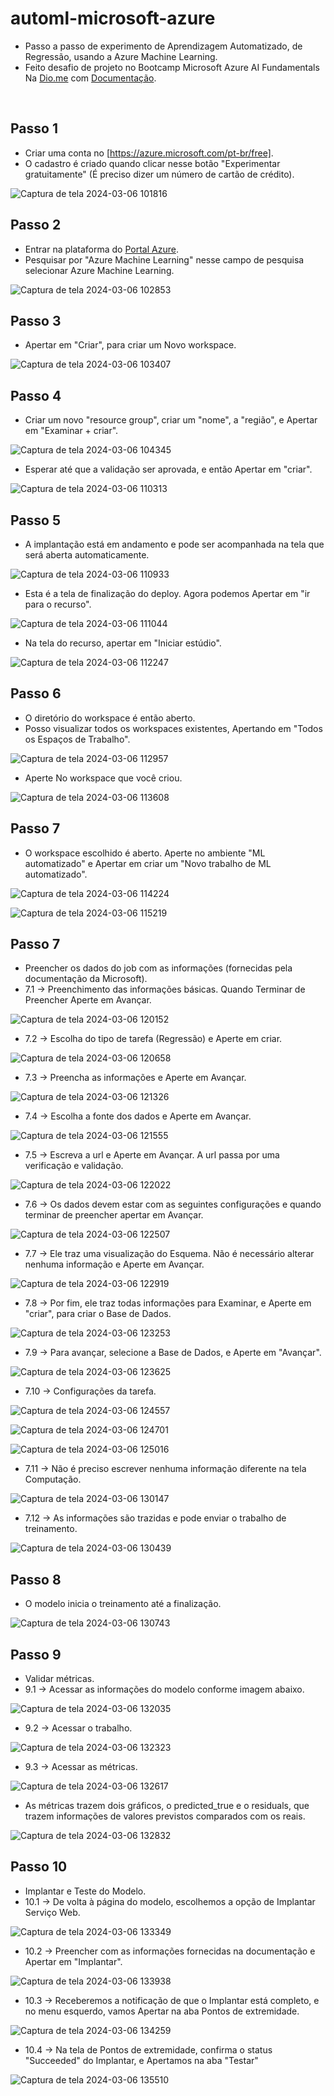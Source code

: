 # automl-microsoft-azure
- Passo a passo de experimento de Aprendizagem Automatizado, de Regressão, usando a Azure Machine Learning.
- Feito desafio de projeto no Bootcamp Microsoft Azure AI Fundamentals Na [Dio.me](https://www.dio.me/) com [Documentação](https://aka.ms/ai900-auto-ml).
<br>

## Passo 1
- Criar uma conta no [https://azure.microsoft.com/pt-br/free].
- O cadastro é criado quando clicar nesse botão "Experimentar gratuitamente" (É preciso dizer um número de cartão de crédito).

![Captura de tela 2024-03-06 101816](https://github.com/DalilaDeveloperMobile/dio-practice-microsoft-azure-ai-fundamentals/assets/29806802/008f138d-ab03-4c24-8b27-9fe9c5b3753e)
<br>

## Passo 2
- Entrar na plataforma do [Portal Azure](https://portal.azure.com).
- Pesquisar por "Azure Machine Learning" nesse campo de pesquisa selecionar Azure Machine Learning.

![Captura de tela 2024-03-06 102853](https://github.com/DalilaDeveloperMobile/dio-practice-microsoft-azure-ai-fundamentals/assets/29806802/cc101740-9e2a-4d73-b063-6c5006025869)
<br>

## Passo 3
- Apertar em "Criar", para criar um Novo workspace.

![Captura de tela 2024-03-06 103407](https://github.com/DalilaDeveloperMobile/dio-practice-microsoft-azure-ai-fundamentals/assets/29806802/97061017-ee2b-441c-90cd-9e9b8480184e)
<br>

## Passo 4
- Criar um novo "resource group", criar um "nome", a "região", e Apertar em "Examinar + criar".

![Captura de tela 2024-03-06 104345](https://github.com/DalilaDeveloperMobile/dio-practice-microsoft-azure-ai-fundamentals/assets/29806802/81074373-4037-4f09-bf99-556818533ccc)

- Esperar até que a validação ser aprovada, e então Apertar em "criar".

![Captura de tela 2024-03-06 110313](https://github.com/DalilaDeveloperMobile/dio-practice-microsoft-azure-ai-fundamentals/assets/29806802/a2e8c625-5c01-42c9-bd3e-d654f906d26c)
<br>

## Passo 5
- A implantação está em andamento e pode ser acompanhada na tela que será aberta automaticamente.

![Captura de tela 2024-03-06 110933](https://github.com/DalilaDeveloperMobile/dio-practice-microsoft-azure-ai-fundamentals/assets/29806802/95803d17-99ba-4660-ba1a-cb25d951f842)
- Esta é a tela de finalização do deploy. Agora podemos Apertar em "ir para o recurso".

![Captura de tela 2024-03-06 111044](https://github.com/DalilaDeveloperMobile/dio-practice-microsoft-azure-ai-fundamentals/assets/29806802/fe77635a-7c58-4092-a051-b33ac774deec)

- Na tela do recurso, apertar em "Iniciar estúdio".

![Captura de tela 2024-03-06 112247](https://github.com/DalilaDeveloperMobile/dio-practice-microsoft-azure-ai-fundamentals/assets/29806802/82e5dfd4-2a8a-478c-a0b5-428455fbb9c1)
<br>

## Passo 6
- O diretório do workspace é então aberto.
- Posso visualizar todos os workspaces existentes, Apertando em "Todos os Espaços de Trabalho".

![Captura de tela 2024-03-06 112957](https://github.com/DalilaDeveloperMobile/dio-practice-microsoft-azure-ai-fundamentals/assets/29806802/f184eba8-a9c7-47b9-8c97-b6f9bee2f7ac)

-  Aperte No workspace que você criou.

![Captura de tela 2024-03-06 113608](https://github.com/DalilaDeveloperMobile/dio-practice-microsoft-azure-ai-fundamentals/assets/29806802/6b772465-e21b-4583-845c-c66161883303)
<br>

## Passo 7
- O workspace escolhido é aberto. Aperte no ambiente "ML automatizado" e Apertar em criar um "Novo trabalho de ML automatizado".

![Captura de tela 2024-03-06 114224](https://github.com/DalilaDeveloperMobile/dio-practice-microsoft-azure-ai-fundamentals/assets/29806802/684366ac-3dcf-493d-a6b0-76f12db620e9)

![Captura de tela 2024-03-06 115219](https://github.com/DalilaDeveloperMobile/dio-practice-microsoft-azure-ai-fundamentals/assets/29806802/07106550-c60c-4c6f-a7be-33d9bb5b0f54)
<br>

## Passo 7
- Preencher os dados do job com as informações (fornecidas pela documentação da Microsoft).
- 7.1 -> Preenchimento das informações básicas. Quando Terminar de Preencher Aperte em Avançar.

![Captura de tela 2024-03-06 120152](https://github.com/DalilaDeveloperMobile/dio-practice-microsoft-azure-ai-fundamentals/assets/29806802/bb05e9ba-9280-4dd0-baa6-d906598a7da1)

- 7.2 -> Escolha do tipo de tarefa (Regressão) e Aperte em criar.

![Captura de tela 2024-03-06 120658](https://github.com/DalilaDeveloperMobile/dio-practice-microsoft-azure-ai-fundamentals/assets/29806802/f961da10-e3f0-4a9d-8a8d-1213f8f9c752)

- 7.3 -> Preencha as informações e Aperte em Avançar.
  
![Captura de tela 2024-03-06 121326](https://github.com/DalilaDeveloperMobile/dio-practice-microsoft-azure-ai-fundamentals/assets/29806802/adbedbc3-943b-47b9-b675-de8e6abbc20b)

- 7.4 -> Escolha a fonte dos dados e Aperte em Avançar.

![Captura de tela 2024-03-06 121555](https://github.com/DalilaDeveloperMobile/dio-practice-microsoft-azure-ai-fundamentals/assets/29806802/680456a5-5bde-4815-a869-29e66977128b)

- 7.5 -> Escreva a url e Aperte em Avançar. A url passa por uma verificação e validação.

![Captura de tela 2024-03-06 122022](https://github.com/DalilaDeveloperMobile/dio-practice-microsoft-azure-ai-fundamentals/assets/29806802/e497da57-8a72-484b-88a1-73b6453ef36a)

- 7.6 -> Os dados devem estar com as seguintes configurações e quando terminar de preencher apertar em Avançar.

![Captura de tela 2024-03-06 122507](https://github.com/DalilaDeveloperMobile/dio-practice-microsoft-azure-ai-fundamentals/assets/29806802/6732f05e-b4fc-45bc-9bb0-4d6d5eb07b24)

- 7.7 -> Ele traz uma visualização do Esquema. Não é necessário alterar nenhuma informação e Aperte em Avançar.

![Captura de tela 2024-03-06 122919](https://github.com/DalilaDeveloperMobile/dio-practice-microsoft-azure-ai-fundamentals/assets/29806802/1ae74e3c-73d0-48a1-9152-68b64b98cf64)

- 7.8 -> Por fim, ele traz todas informações para Examinar, e Aperte em "criar", para criar o Base de Dados.

![Captura de tela 2024-03-06 123253](https://github.com/DalilaDeveloperMobile/dio-practice-microsoft-azure-ai-fundamentals/assets/29806802/e78210c3-852e-4324-96ee-82fb8202c131)

- 7.9 -> Para avançar, selecione a Base de Dados, e Aperte em "Avançar".

![Captura de tela 2024-03-06 123625](https://github.com/DalilaDeveloperMobile/dio-practice-microsoft-azure-ai-fundamentals/assets/29806802/b90b65d0-d981-4cfa-8578-db4d0a445391)

- 7.10 -> Configurações da tarefa.

![Captura de tela 2024-03-06 124557](https://github.com/DalilaDeveloperMobile/dio-practice-microsoft-azure-ai-fundamentals/assets/29806802/8f3ee26a-620e-4477-b022-98b42af08c50)

![Captura de tela 2024-03-06 124701](https://github.com/DalilaDeveloperMobile/dio-practice-microsoft-azure-ai-fundamentals/assets/29806802/aa3ed6e8-331e-4d02-a648-fb676fe08975)

![Captura de tela 2024-03-06 125016](https://github.com/DalilaDeveloperMobile/dio-practice-microsoft-azure-ai-fundamentals/assets/29806802/07f18a6f-ae4b-481f-8239-270977920c2f)

- 7.11 -> Não é preciso escrever nenhuma informação diferente na tela Computação.

![Captura de tela 2024-03-06 130147](https://github.com/DalilaDeveloperMobile/dio-practice-microsoft-azure-ai-fundamentals/assets/29806802/e08117f5-88dd-4eaa-9ddf-1e1117c6dc73)

- 7.12 -> As informações são trazidas e pode enviar o trabalho de treinamento.

![Captura de tela 2024-03-06 130439](https://github.com/DalilaDeveloperMobile/dio-practice-microsoft-azure-ai-fundamentals/assets/29806802/72653e51-f5bc-4636-a8df-ff87732a7680)
<br>

## Passo 8
- O modelo inicia o treinamento até a finalização.

![Captura de tela 2024-03-06 130743](https://github.com/DalilaDeveloperMobile/dio-practice-microsoft-azure-ai-fundamentals/assets/29806802/d9ea47c4-0b7d-4e91-a8d8-bf26f09a2079)
<br>

## Passo 9
- Validar métricas.
- 9.1 -> Acessar as informações do modelo conforme imagem abaixo.

![Captura de tela 2024-03-06 132035](https://github.com/DalilaDeveloperMobile/dio-practice-microsoft-azure-ai-fundamentals/assets/29806802/a60a2cc3-89c1-4929-b597-920b3ac5573b)

- 9.2 -> Acessar o trabalho.

![Captura de tela 2024-03-06 132323](https://github.com/DalilaDeveloperMobile/dio-practice-microsoft-azure-ai-fundamentals/assets/29806802/bcb59750-4037-496b-b3fa-d413cfaf207e)

- 9.3 -> Acessar as métricas.

![Captura de tela 2024-03-06 132617](https://github.com/DalilaDeveloperMobile/dio-practice-microsoft-azure-ai-fundamentals/assets/29806802/c6ed7d82-97d5-47a5-95ed-4407103fe967)

- As métricas trazem dois gráficos, o predicted_true e o residuals, que trazem informações de valores previstos comparados com os reais.

![Captura de tela 2024-03-06 132832](https://github.com/DalilaDeveloperMobile/dio-practice-microsoft-azure-ai-fundamentals/assets/29806802/fc39a053-e71d-4694-8bf5-ec4babac0e98)
<br>

## Passo 10
- Implantar e Teste do Modelo.
- 10.1 -> De volta à página do modelo, escolhemos a opção de Implantar Serviço Web.

![Captura de tela 2024-03-06 133349](https://github.com/DalilaDeveloperMobile/dio-practice-microsoft-azure-ai-fundamentals/assets/29806802/93f21605-136a-4156-9df4-ce32ef043806)

- 10.2 -> Preencher com as informações fornecidas na documentação e Apertar em "Implantar".

![Captura de tela 2024-03-06 133938](https://github.com/DalilaDeveloperMobile/dio-practice-microsoft-azure-ai-fundamentals/assets/29806802/99eab488-2e50-4134-afe6-8baac614c081)

- 10.3 -> Receberemos a notificação de que o Implantar está completo, e no menu esquerdo, vamos Apertar na aba Pontos de extremidade.

![Captura de tela 2024-03-06 134259](https://github.com/DalilaDeveloperMobile/dio-practice-microsoft-azure-ai-fundamentals/assets/29806802/ad54433a-6927-46c6-bc35-45c889c9f98e)

- 10.4 -> Na tela de Pontos de extremidade, confirma o status "Succeeded" do Implantar, e Apertamos na aba "Testar"

![Captura de tela 2024-03-06 135510](https://github.com/DalilaDeveloperMobile/dio-practice-microsoft-azure-ai-fundamentals/assets/29806802/533a3ab1-b9a5-4c71-a298-4b4b9a887590)


